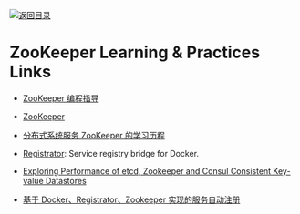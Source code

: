 [![返回目录](https://parg.co/UGo)](https://github.com/wxyyxc1992/Awesome-Links)

# ZooKeeper  Learning & Practices Links

* [ZooKeeper 编程指导](http://ifeve.com/zookeeperprogrammers/)

- [ZooKeeper](https://zookeeper.apache.org/doc/current/)

* [分布式系统服务 ZooKeeper 的学习历程](https://github.com/llohellohe/zookeeper)

* [Registrator](http://gliderlabs.com/registrator/latest/user/quickstart/): Service registry bridge for Docker.

* [Exploring Performance of etcd, Zookeeper and Consul Consistent Key-value Datastores](https://coreos.com/blog/performance-of-etcd.html)

* [基于 Docker、Registrator、Zookeeper 实现的服务自动注册](https://parg.co/bC3)
